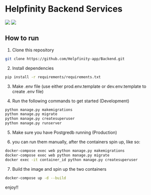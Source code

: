 # Helpfinity Backend Services



[![](https://img.shields.io/badge/python-3.10-orange)](https://www.python.org/)
[![](https://img.shields.io/badge/Django-4.1-green)](https://www.djangoproject.com/)


## How to run

1. Clone this repository

```bash
git clone https://github.com/Helpfinity-app/Backend.git
```

2. Install dependencies

```bash
pip install -r requirements/requirements.txt 
```

3. Make .env file (use either prod.env.template or dev.env.template to create .env file)

4. Run the following commands to get started (Development)

```bash
python manage.py makemigrations
python manage.py migrate
python manage.py createsuperuser
python manage.py runserver
```

5. Make sure you have Postgredb running (Production)

6. you can run them manually, after the containers spin up, like so:

```bash
docker-compose exec web python manage.py makemigrations
docker-compose exec web python manage.py migrate   
docker exec -it container_id python manage.py createsuperuser
```


7. Build the image and spin up the two containers

```bash
docker-compose up -d --build
```

 enjoy!!
 

